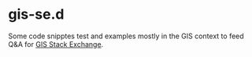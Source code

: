 # gis-se.d

Some code snipptes test and examples mostly in the GIS context to feed
Q&A for [GIS Stack Exchange](https://gis.stackexchange.com/).

